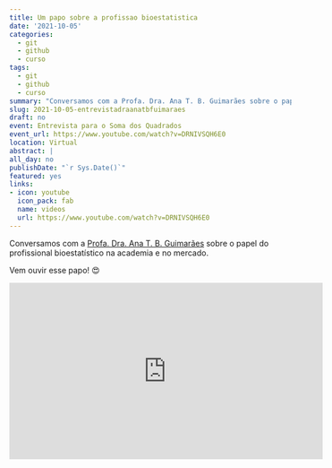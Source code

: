 ```yaml
---
title: Um papo sobre a profissao bioestatistica
date: '2021-10-05'
categories:
  - git
  - github
  - curso
tags:
  - git
  - github
  - curso
summary: "Conversamos com a Profa. Dra. Ana T. B. Guimarães sobre o papel do profissional bioestatístico na academia e no mercado. Vem ouvir esse papo :D"
slug: 2021-10-05-entrevistadraanatbfuimaraes
draft: no
event: Entrevista para o Soma dos Quadrados 
event_url: https://www.youtube.com/watch?v=DRNIVSQH6E0
location: Virtual
abstract: |
all_day: no
publishDate: "`r Sys.Date()`"
featured: yes
links:
- icon: youtube
  icon_pack: fab
  name: videos
  url: https://www.youtube.com/watch?v=DRNIVSQH6E0
---
```


Conversamos com a [Profa. Dra. Ana T. B. Guimarães](https://sites.google.com/site/profaanatereza2/) sobre o papel do profissional bioestatístico na academia e no mercado. 

Vem ouvir esse papo! 😍

<iframe width="560" height="315" src="https://www.youtube.com/embed/DRNIVSQH6E0" title="YouTube video player" frameborder="0" allow="accelerometer; autoplay; clipboard-write; encrypted-media; gyroscope; picture-in-picture" allowfullscreen></iframe>